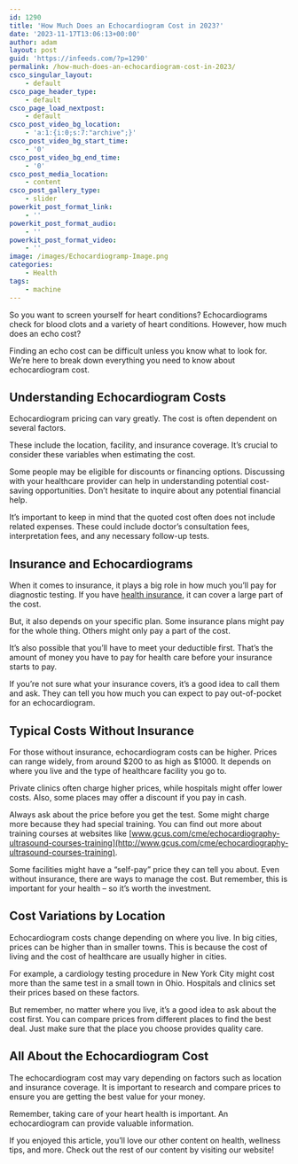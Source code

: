 ```yaml
---
id: 1290
title: 'How Much Does an Echocardiogram Cost in 2023?'
date: '2023-11-17T13:06:13+00:00'
author: adam
layout: post
guid: 'https://infeeds.com/?p=1290'
permalink: /how-much-does-an-echocardiogram-cost-in-2023/
csco_singular_layout:
    - default
csco_page_header_type:
    - default
csco_page_load_nextpost:
    - default
csco_post_video_bg_location:
    - 'a:1:{i:0;s:7:"archive";}'
csco_post_video_bg_start_time:
    - '0'
csco_post_video_bg_end_time:
    - '0'
csco_post_media_location:
    - content
csco_post_gallery_type:
    - slider
powerkit_post_format_link:
    - ''
powerkit_post_format_audio:
    - ''
powerkit_post_format_video:
    - ''
image: /images/Echocardiogramp-Image.png
categories:
    - Health
tags:
    - machine
---
```


So you want to screen yourself for heart conditions? Echocardiograms check for blood clots and a variety of heart conditions. However, how much does an echo cost?

Finding an echo cost can be difficult unless you know what to look for. We’re here to break down everything you need to know about echocardiogram cost.

## **Understanding Echocardiogram Costs**

Echocardiogram pricing can vary greatly. The cost is often dependent on several factors.

These include the location, facility, and insurance coverage. It’s crucial to consider these variables when estimating the cost.

Some people may be eligible for discounts or financing options. Discussing with your healthcare provider can help in understanding potential cost-saving opportunities. Don’t hesitate to inquire about any potential financial help.

It’s important to keep in mind that the quoted cost often does not include related expenses. These could include doctor’s consultation fees, interpretation fees, and any necessary follow-up tests.

## **Insurance and Echocardiograms**

When it comes to insurance, it plays a big role in how much you’ll pay for diagnostic testing. If you have [health insurance](https://www.coveredca.com/marketing-blog/why-health-insurance-might-be-more-important-than-you-think/), it can cover a large part of the cost.

But, it also depends on your specific plan. Some insurance plans might pay for the whole thing. Others might only pay a part of the cost.

It’s also possible that you’ll have to meet your deductible first. That’s the amount of money you have to pay for health care before your insurance starts to pay.

If you’re not sure what your insurance covers, it’s a good idea to call them and ask. They can tell you how much you can expect to pay out-of-pocket for an echocardiogram.

## **Typical Costs Without Insurance**

For those without insurance, echocardiogram costs can be higher. Prices can range widely, from around $200 to as high as $1000. It depends on where you live and the type of healthcare facility you go to.

Private clinics often charge higher prices, while hospitals might offer lower costs. Also, some places may offer a discount if you pay in cash.

Always ask about the price before you get the test. Some might charge more because they had special training. You can find out more about training courses at websites like [www.gcus.com/cme/echocardiography-ultrasound-courses-training](http://www.gcus.com/cme/echocardiography-ultrasound-courses-training).

Some facilities might have a “self-pay” price they can tell you about. Even without insurance, there are ways to manage the cost. But remember, this is important for your health – so it’s worth the investment.

## **Cost Variations by Location**

Echocardiogram costs change depending on where you live. In big cities, prices can be higher than in smaller towns. This is because the cost of living and the cost of healthcare are usually higher in cities.

For example, a cardiology testing procedure in New York City might cost more than the same test in a small town in Ohio. Hospitals and clinics set their prices based on these factors.

But remember, no matter where you live, it’s a good idea to ask about the cost first. You can compare prices from different places to find the best deal. Just make sure that the place you choose provides quality care.

## **All About the Echocardiogram Cost**

The echocardiogram cost may vary depending on factors such as location and insurance coverage. It is important to research and compare prices to ensure you are getting the best value for your money.

Remember, taking care of your heart health is important. An echocardiogram can provide valuable information.

If you enjoyed this article, you’ll love our other content on health, wellness tips, and more. Check out the rest of our content by visiting our website!